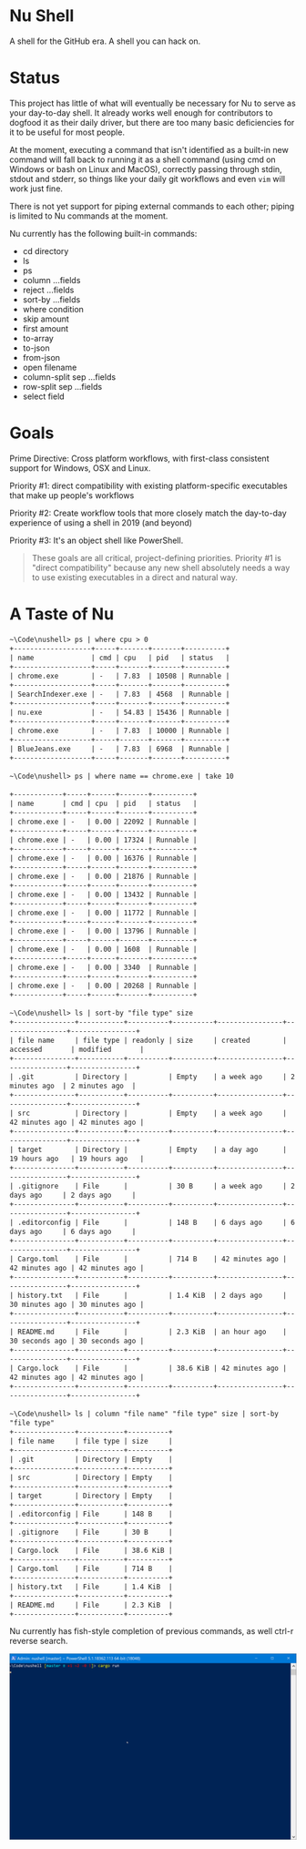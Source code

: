 # Nu Shell

A shell for the GitHub era. A shell you can hack on.

# Status

This project has little of what will eventually be necessary for Nu to serve as your day-to-day shell. It already works well enough for contributors to dogfood it as their daily driver, but there are too many basic deficiencies for it to be useful for most people.

At the moment, executing a command that isn't identified as a built-in new command will fall back to running it as a shell command (using cmd on Windows or bash on Linux and MacOS), correctly passing through stdin, stdout and stderr, so things like your daily git workflows and even `vim` will work just fine.

There is not yet support for piping external commands to each other; piping is limited to Nu commands at the moment.

Nu currently has the following built-in commands:

-   cd directory
-   ls
-   ps
-   column ...fields 
-   reject ...fields
-   sort-by ...fields
-   where condition
-   skip amount
-   first amount
-   to-array
-   to-json
-   from-json
-   open filename
-   column-split sep ...fields
-   row-split sep ...fields
-   select field 

# Goals

Prime Directive: Cross platform workflows, with first-class consistent support for Windows, OSX and Linux.

Priority #1: direct compatibility with existing platform-specific executables that make up people's workflows

Priority #2: Create workflow tools that more closely match the day-to-day experience of using a shell in 2019 (and beyond)

Priority #3: It's an object shell like PowerShell.

> These goals are all critical, project-defining priorities. Priority #1 is "direct compatibility" because any new shell absolutely needs a way to use existing executables in a direct and natural way.

# A Taste of Nu

```text
~\Code\nushell> ps | where cpu > 0
+-------------------+-----+-------+-------+----------+
| name              | cmd | cpu   | pid   | status   |
+-------------------+-----+-------+-------+----------+
| chrome.exe        | -   | 7.83  | 10508 | Runnable |
+-------------------+-----+-------+-------+----------+
| SearchIndexer.exe | -   | 7.83  | 4568  | Runnable |
+-------------------+-----+-------+-------+----------+
| nu.exe            | -   | 54.83 | 15436 | Runnable |
+-------------------+-----+-------+-------+----------+
| chrome.exe        | -   | 7.83  | 10000 | Runnable |
+-------------------+-----+-------+-------+----------+
| BlueJeans.exe     | -   | 7.83  | 6968  | Runnable |
+-------------------+-----+-------+-------+----------+

~\Code\nushell> ps | where name == chrome.exe | take 10

+------------+-----+------+-------+----------+
| name       | cmd | cpu  | pid   | status   |
+------------+-----+------+-------+----------+
| chrome.exe | -   | 0.00 | 22092 | Runnable |
+------------+-----+------+-------+----------+
| chrome.exe | -   | 0.00 | 17324 | Runnable |
+------------+-----+------+-------+----------+
| chrome.exe | -   | 0.00 | 16376 | Runnable |
+------------+-----+------+-------+----------+
| chrome.exe | -   | 0.00 | 21876 | Runnable |
+------------+-----+------+-------+----------+
| chrome.exe | -   | 0.00 | 13432 | Runnable |
+------------+-----+------+-------+----------+
| chrome.exe | -   | 0.00 | 11772 | Runnable |
+------------+-----+------+-------+----------+
| chrome.exe | -   | 0.00 | 13796 | Runnable |
+------------+-----+------+-------+----------+
| chrome.exe | -   | 0.00 | 1608  | Runnable |
+------------+-----+------+-------+----------+
| chrome.exe | -   | 0.00 | 3340  | Runnable |
+------------+-----+------+-------+----------+
| chrome.exe | -   | 0.00 | 20268 | Runnable |
+------------+-----+------+-------+----------+

~\Code\nushell> ls | sort-by "file type" size
+---------------+-----------+----------+----------+----------------+----------------+----------------+
| file name     | file type | readonly | size     | created        | accessed       | modified       |
+---------------+-----------+----------+----------+----------------+----------------+----------------+
| .git          | Directory |          | Empty    | a week ago     | 2 minutes ago  | 2 minutes ago  |
+---------------+-----------+----------+----------+----------------+----------------+----------------+
| src           | Directory |          | Empty    | a week ago     | 42 minutes ago | 42 minutes ago |
+---------------+-----------+----------+----------+----------------+----------------+----------------+
| target        | Directory |          | Empty    | a day ago      | 19 hours ago   | 19 hours ago   |
+---------------+-----------+----------+----------+----------------+----------------+----------------+
| .gitignore    | File      |          | 30 B     | a week ago     | 2 days ago     | 2 days ago     |
+---------------+-----------+----------+----------+----------------+----------------+----------------+
| .editorconfig | File      |          | 148 B    | 6 days ago     | 6 days ago     | 6 days ago     |
+---------------+-----------+----------+----------+----------------+----------------+----------------+
| Cargo.toml    | File      |          | 714 B    | 42 minutes ago | 42 minutes ago | 42 minutes ago |
+---------------+-----------+----------+----------+----------------+----------------+----------------+
| history.txt   | File      |          | 1.4 KiB  | 2 days ago     | 30 minutes ago | 30 minutes ago |
+---------------+-----------+----------+----------+----------------+----------------+----------------+
| README.md     | File      |          | 2.3 KiB  | an hour ago    | 30 seconds ago | 30 seconds ago |
+---------------+-----------+----------+----------+----------------+----------------+----------------+
| Cargo.lock    | File      |          | 38.6 KiB | 42 minutes ago | 42 minutes ago | 42 minutes ago |
+---------------+-----------+----------+----------+----------------+----------------+----------------+

~\Code\nushell> ls | column "file name" "file type" size | sort-by "file type"
+---------------+-----------+----------+
| file name     | file type | size     |
+---------------+-----------+----------+
| .git          | Directory | Empty    |
+---------------+-----------+----------+
| src           | Directory | Empty    |
+---------------+-----------+----------+
| target        | Directory | Empty    |
+---------------+-----------+----------+
| .editorconfig | File      | 148 B    |
+---------------+-----------+----------+
| .gitignore    | File      | 30 B     |
+---------------+-----------+----------+
| Cargo.lock    | File      | 38.6 KiB |
+---------------+-----------+----------+
| Cargo.toml    | File      | 714 B    |
+---------------+-----------+----------+
| history.txt   | File      | 1.4 KiB  |
+---------------+-----------+----------+
| README.md     | File      | 2.3 KiB  |
+---------------+-----------+----------+
```

Nu currently has fish-style completion of previous commands, as well ctrl-r reverse search.

![autocompletion][fish-style]

[fish-style]: ./images/nushell-autocomplete.gif "Fish-style autocomplete"
